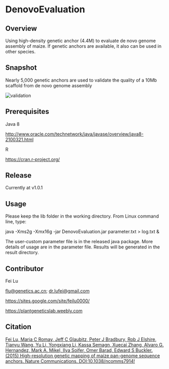 # DenovoEvaluation

## Overview
Using high-density genetic anchor (4.4M) to evaluate de novo genome assembly of maize. If genetic anchors are available, it also can be used in other species.

## Snapshot

Nearly 5,000 genetic anchors are used to validate the quality of a 10Mb scaffold from de novo genome assembly 

![validation](https://lh6.googleusercontent.com/0j4zLn9wyRunueFlimySW04jbAa0ggXL_J1BlNR3IQJ_pV8__vIlH6lI7EuyqZy3DZueaSpk8qZjQ5o=w1920-h950-rw)

## Prerequisites

Java 8

http://www.oracle.com/technetwork/java/javase/overview/java8-2100321.html

R

https://cran.r-project.org/

## Release

Currently at v1.0.1

## Usage

Please keep the lib folder in the working directory. From Linux command line, type:

java -Xms2g -Xmx16g -jar DenovoEvaluation.jar parameter.txt > log.txt &

The user-custom parameter file is in the released java package. More details of usage are in the parameter file. Results will be generated in the result directory.

## Contributor

Fei Lu

flu@genetics.ac.cn; dr.lufei@gmail.com

https://sites.google.com/site/feilu0000/

https://plantgeneticslab.weebly.com

## Citation

[Fei Lu, Maria C Romay, Jeff C Glaubitz, Peter J Bradbury, Rob J Elshire, Tianyu Wang, Yu Li, Yongxiang Li, Kassa Semagn, Xuecai Zhang, Alvaro G. Hernandez, Mark A. Mikel, Ilya Soifer, Omer Barad, Edward S Buckler. (2015) High-resolution genetic mapping of maize pan-genome sequence anchors. Nature Communications. DOI:10.1038/ncomms7914!](https://www.nature.com/articles/ncomms7914)
